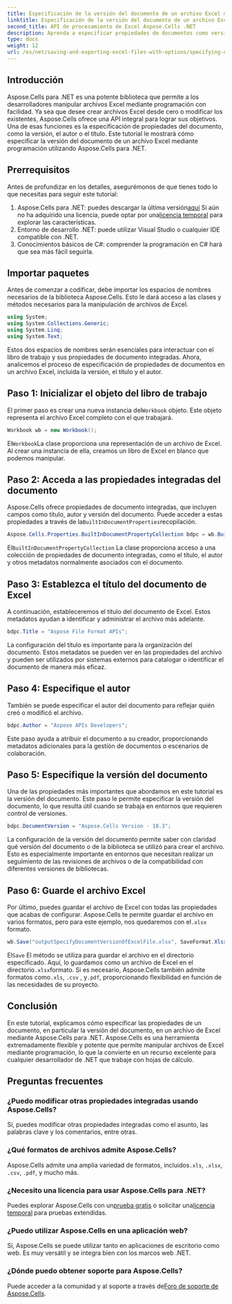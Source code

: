 ```yaml
---
title: Especificación de la versión del documento de un archivo Excel mediante programación en .NET
linktitle: Especificación de la versión del documento de un archivo Excel mediante programación en .NET
second_title: API de procesamiento de Excel Aspose.Cells .NET
description: Aprenda a especificar propiedades de documentos como versión, autor y título en un archivo Excel mediante programación utilizando Aspose.Cells para .NET con instrucciones paso a paso.
type: docs
weight: 12
url: /es/net/saving-and-exporting-excel-files-with-options/specifying-document-version-of-excel-file/
---
```

## Introducción
Aspose.Cells para .NET es una potente biblioteca que permite a los desarrolladores manipular archivos Excel mediante programación con facilidad. Ya sea que desee crear archivos Excel desde cero o modificar los existentes, Aspose.Cells ofrece una API integral para lograr sus objetivos. Una de esas funciones es la especificación de propiedades del documento, como la versión, el autor o el título. Este tutorial le mostrará cómo especificar la versión del documento de un archivo Excel mediante programación utilizando Aspose.Cells para .NET.
## Prerrequisitos
Antes de profundizar en los detalles, asegurémonos de que tienes todo lo que necesitas para seguir este tutorial:
1. Aspose.Cells para .NET: puedes descargar la última versión[aquí](https://releases.aspose.com/cells/net/) Si aún no ha adquirido una licencia, puede optar por una[licencia temporal](https://purchase.aspose.com/temporary-license/) para explorar las características.
2. Entorno de desarrollo .NET: puede utilizar Visual Studio o cualquier IDE compatible con .NET.
3. Conocimientos básicos de C#: comprender la programación en C# hará que sea más fácil seguirla.
## Importar paquetes
Antes de comenzar a codificar, debe importar los espacios de nombres necesarios de la biblioteca Aspose.Cells. Esto le dará acceso a las clases y métodos necesarios para la manipulación de archivos de Excel.
```csharp
using System;
using System.Collections.Generic;
using System.Linq;
using System.Text;
```
Estos dos espacios de nombres serán esenciales para interactuar con el libro de trabajo y sus propiedades de documento integradas.
Ahora, analicemos el proceso de especificación de propiedades de documentos en un archivo Excel, incluida la versión, el título y el autor.
## Paso 1: Inicializar el objeto del libro de trabajo
 El primer paso es crear una nueva instancia del`Workbook` objeto. Este objeto representa el archivo Excel completo con el que trabajará.
```csharp
Workbook wb = new Workbook();
```
 El`Workbook`La clase proporciona una representación de un archivo de Excel. Al crear una instancia de ella, creamos un libro de Excel en blanco que podemos manipular.
## Paso 2: Acceda a las propiedades integradas del documento
 Aspose.Cells ofrece propiedades de documento integradas, que incluyen campos como título, autor y versión del documento. Puede acceder a estas propiedades a través de la`BuiltInDocumentProperties`recopilación.
```csharp
Aspose.Cells.Properties.BuiltInDocumentPropertyCollection bdpc = wb.BuiltInDocumentProperties;
```
 El`BuiltInDocumentPropertyCollection` La clase proporciona acceso a una colección de propiedades de documento integradas, como el título, el autor y otros metadatos normalmente asociados con el documento.
## Paso 3: Establezca el título del documento de Excel
A continuación, estableceremos el título del documento de Excel. Estos metadatos ayudan a identificar y administrar el archivo más adelante.
```csharp
bdpc.Title = "Aspose File Format APIs";
```
La configuración del título es importante para la organización del documento. Estos metadatos se pueden ver en las propiedades del archivo y pueden ser utilizados por sistemas externos para catalogar o identificar el documento de manera más eficaz.
## Paso 4: Especifique el autor
También se puede especificar el autor del documento para reflejar quién creó o modificó el archivo.
```csharp
bdpc.Author = "Aspose APIs Developers";
```
Este paso ayuda a atribuir el documento a su creador, proporcionando metadatos adicionales para la gestión de documentos o escenarios de colaboración.
## Paso 5: Especifique la versión del documento
Una de las propiedades más importantes que abordamos en este tutorial es la versión del documento. Este paso le permite especificar la versión del documento, lo que resulta útil cuando se trabaja en entornos que requieren control de versiones.
```csharp
bdpc.DocumentVersion = "Aspose.Cells Version - 18.3";
```
La configuración de la versión del documento permite saber con claridad qué versión del documento o de la biblioteca se utilizó para crear el archivo. Esto es especialmente importante en entornos que necesitan realizar un seguimiento de las revisiones de archivos o de la compatibilidad con diferentes versiones de bibliotecas.
## Paso 6: Guarde el archivo Excel
 Por último, puedes guardar el archivo de Excel con todas las propiedades que acabas de configurar. Aspose.Cells te permite guardar el archivo en varios formatos, pero para este ejemplo, nos quedaremos con el`.xlsx` formato.
```csharp
wb.Save("outputSpecifyDocumentVersionOfExcelFile.xlsx", SaveFormat.Xlsx);
```
 El`Save` El método se utiliza para guardar el archivo en el directorio especificado. Aquí, lo guardamos como un archivo de Excel en el directorio`.xlsx`formato. Si es necesario, Aspose.Cells también admite formatos como`.xls`, `.csv` , y`.pdf`, proporcionando flexibilidad en función de las necesidades de su proyecto.
## Conclusión
En este tutorial, explicamos cómo especificar las propiedades de un documento, en particular la versión del documento, en un archivo de Excel mediante Aspose.Cells para .NET. Aspose.Cells es una herramienta extremadamente flexible y potente que permite manipular archivos de Excel mediante programación, lo que la convierte en un recurso excelente para cualquier desarrollador de .NET que trabaje con hojas de cálculo.
## Preguntas frecuentes
### ¿Puedo modificar otras propiedades integradas usando Aspose.Cells?  
Sí, puedes modificar otras propiedades integradas como el asunto, las palabras clave y los comentarios, entre otras.
### ¿Qué formatos de archivos admite Aspose.Cells?  
 Aspose.Cells admite una amplia variedad de formatos, incluidos`.xls`, `.xlsx`, `.csv`, `.pdf`, y mucho más.
### ¿Necesito una licencia para usar Aspose.Cells para .NET?  
 Puedes explorar Aspose.Cells con un[prueba gratis](https://releases.aspose.com/) o solicitar una[licencia temporal](https://purchase.aspose.com/temporary-license/) para pruebas extendidas.
### ¿Puedo utilizar Aspose.Cells en una aplicación web?  
Sí, Aspose.Cells se puede utilizar tanto en aplicaciones de escritorio como web. Es muy versátil y se integra bien con los marcos web .NET.
### ¿Dónde puedo obtener soporte para Aspose.Cells?  
 Puede acceder a la comunidad y al soporte a través de[Foro de soporte de Aspose.Cells](https://forum.aspose.com/c/cells/9).